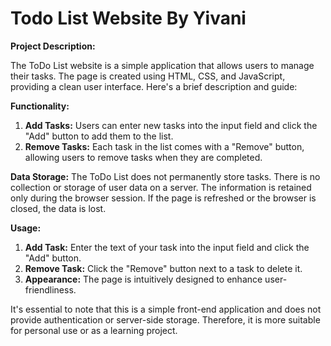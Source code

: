 # Todo List Website By Yivani

**Project Description:**

The ToDo List website is a simple application that allows users to manage their tasks. The page is created using HTML, CSS, and JavaScript, providing a clean user interface. Here's a brief description and guide:

**Functionality:**
1. **Add Tasks:** Users can enter new tasks into the input field and click the "Add" button to add them to the list.
2. **Remove Tasks:** Each task in the list comes with a "Remove" button, allowing users to remove tasks when they are completed.

**Data Storage:**
The ToDo List does not permanently store tasks. There is no collection or storage of user data on a server. The information is retained only during the browser session. If the page is refreshed or the browser is closed, the data is lost.

**Usage:**
1. **Add Task:** Enter the text of your task into the input field and click the "Add" button.
2. **Remove Task:** Click the "Remove" button next to a task to delete it.
3. **Appearance:** The page is intuitively designed to enhance user-friendliness.

It's essential to note that this is a simple front-end application and does not provide authentication or server-side storage. Therefore, it is more suitable for personal use or as a learning project.
